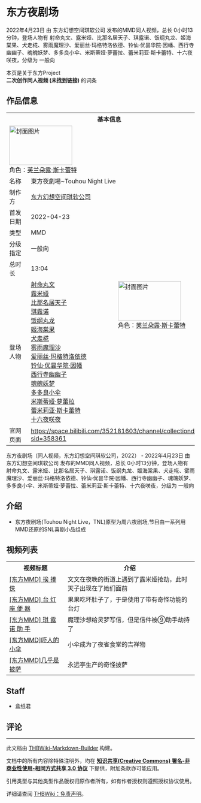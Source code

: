 # 东方夜剧场

<!-- source html: G:\repos\THBWiki-Markdown-Builder\THBWikiMarkdown\Temp\main\c\c8\ns0%3A%E4%B8%9C%E6%96%B9%E5%A4%9C%E5%89%A7%E5%9C%BA.html -->

2022年4月23日 由 东方幻想空间琪软公司  发布的MMD同人视频，总长 0小时13分钟，登场人物有 射命丸文、露米娅、比那名居天子、琪露诺、饭纲丸龙、姬海棠果、犬走椛、雾雨魔理沙、爱丽丝·玛格特洛依德、铃仙·优昙华院·因幡、西行寺幽幽子、魂魄妖梦、多多良小伞、米斯蒂娅·萝蕾拉、蕾米莉亚·斯卡蕾特、十六夜咲夜，分级为 一般向

本页是关于东方Project  
 **二次创作同人视频 (未找到链接)** 的词条
## 作品信息

<table><tbody><tr><th colspan="3">基本信息</th></tr><tr><td class="cover-artwork-mobile" colspan="2"><a href="./文件-东方夜剧场封面.jpg.md" class="image" title="封面图片"><img alt="封面图片" src="https://upload.thwiki.cc/thumb/1/1a/%E4%B8%9C%E6%96%B9%E5%A4%9C%E5%89%A7%E5%9C%BA%E5%B0%81%E9%9D%A2.jpg/168px-%E4%B8%9C%E6%96%B9%E5%A4%9C%E5%89%A7%E5%9C%BA%E5%B0%81%E9%9D%A2.jpg" decoding="async" loading="lazy" width="168" height="105" srcset="https://upload.thwiki.cc/thumb/1/1a/%E4%B8%9C%E6%96%B9%E5%A4%9C%E5%89%A7%E5%9C%BA%E5%B0%81%E9%9D%A2.jpg/252px-%E4%B8%9C%E6%96%B9%E5%A4%9C%E5%89%A7%E5%9C%BA%E5%B0%81%E9%9D%A2.jpg 1.5x, https://upload.thwiki.cc/thumb/1/1a/%E4%B8%9C%E6%96%B9%E5%A4%9C%E5%89%A7%E5%9C%BA%E5%B0%81%E9%9D%A2.jpg/336px-%E4%B8%9C%E6%96%B9%E5%A4%9C%E5%89%A7%E5%9C%BA%E5%B0%81%E9%9D%A2.jpg 2x" data-file-width="2401" data-file-height="1500"></a><div class="cover-char">角色：<a href="./芙兰朵露·斯卡蕾特.md" title="芙兰朵露·斯卡蕾特">芙兰朵露·斯卡蕾特</a></div></td>
</tr><tr><td class="label">名称</td><td colspan="2"> 東方夜劇場~Touhou Night Live </td></tr><tr><td class="label">制作方</td><td><a href="./东方幻想空间琪软公司.md" title="东方幻想空间琪软公司">东方幻想空间琪软公司</a></td><td class="cover-artwork" rowspan="6" style="min-width:168px;"><a href="./文件-东方夜剧场封面.jpg.md" class="image" title="封面图片"><img alt="封面图片" src="https://upload.thwiki.cc/thumb/1/1a/%E4%B8%9C%E6%96%B9%E5%A4%9C%E5%89%A7%E5%9C%BA%E5%B0%81%E9%9D%A2.jpg/168px-%E4%B8%9C%E6%96%B9%E5%A4%9C%E5%89%A7%E5%9C%BA%E5%B0%81%E9%9D%A2.jpg" decoding="async" loading="lazy" width="168" height="105" srcset="https://upload.thwiki.cc/thumb/1/1a/%E4%B8%9C%E6%96%B9%E5%A4%9C%E5%89%A7%E5%9C%BA%E5%B0%81%E9%9D%A2.jpg/252px-%E4%B8%9C%E6%96%B9%E5%A4%9C%E5%89%A7%E5%9C%BA%E5%B0%81%E9%9D%A2.jpg 1.5x, https://upload.thwiki.cc/thumb/1/1a/%E4%B8%9C%E6%96%B9%E5%A4%9C%E5%89%A7%E5%9C%BA%E5%B0%81%E9%9D%A2.jpg/336px-%E4%B8%9C%E6%96%B9%E5%A4%9C%E5%89%A7%E5%9C%BA%E5%B0%81%E9%9D%A2.jpg 2x" data-file-width="2401" data-file-height="1500"></a><div class="cover-char">角色：<a href="./芙兰朵露·斯卡蕾特.md" title="芙兰朵露·斯卡蕾特">芙兰朵露·斯卡蕾特</a></div></td>
</tr><tr><td class="label">首发日期</td><td>2022-04-23</td></tr><tr><td class="label">类型</td><td>MMD</td></tr><tr><td class="label">分级指定</td><td>一般向</td></tr><tr><td class="label">总时长</td><td>13:04</td></tr><tr><td class="label">登场人物</td><td><a href="./射命丸文.md" title="射命丸文">射命丸文</a><br><a href="./露米娅.md" title="露米娅">露米娅</a><br><a href="./比那名居天子.md" title="比那名居天子">比那名居天子</a><br><a href="./琪露诺.md" title="琪露诺">琪露诺</a><br><a href="./饭纲丸龙.md" title="饭纲丸龙">饭纲丸龙</a><br><a href="./姬海棠果.md" title="姬海棠果">姬海棠果</a><br><a href="./犬走椛.md" title="犬走椛">犬走椛</a><br><a href="./雾雨魔理沙.md" title="雾雨魔理沙">雾雨魔理沙</a><br><a href="./爱丽丝·玛格特洛依德.md" title="爱丽丝·玛格特洛依德">爱丽丝·玛格特洛依德</a><br><a href="./铃仙·优昙华院·因幡.md" title="铃仙·优昙华院·因幡">铃仙·优昙华院·因幡</a><br><a href="./西行寺幽幽子.md" title="西行寺幽幽子">西行寺幽幽子</a><br><a href="./魂魄妖梦.md" title="魂魄妖梦">魂魄妖梦</a><br><a href="./多多良小伞.md" title="多多良小伞">多多良小伞</a><br><a href="./米斯蒂娅·萝蕾拉.md" title="米斯蒂娅·萝蕾拉">米斯蒂娅·萝蕾拉</a><br><a href="./蕾米莉亚·斯卡蕾特.md" title="蕾米莉亚·斯卡蕾特">蕾米莉亚·斯卡蕾特</a><br><a href="/%E5%8D%81%E5%85%AD%E5%A4%9C%E5%92%B2%E5%A4%9C" title="十六夜咲夜">十六夜咲夜</a></td></tr>
<tr><td class="label">官网页面</td><td colspan="2"><a rel="nofollow" class="external free" href="https://space.bilibili.com/352181603/channel/collectiondetail?sid=358361">https://space.bilibili.com/352181603/channel/collectiondetail?sid=358361</a></td></tr></tbody></table>

东方夜剧场（同人视频，东方幻想空间琪软公司，2022） - 2022年4月23日 由 东方幻想空间琪软公司  发布的MMD同人视频，总长 0小时13分钟，登场人物有 射命丸文、露米娅、比那名居天子、琪露诺、饭纲丸龙、姬海棠果、犬走椛、雾雨魔理沙、爱丽丝·玛格特洛依德、铃仙·优昙华院·因幡、西行寺幽幽子、魂魄妖梦、多多良小伞、米斯蒂娅·萝蕾拉、蕾米莉亚·斯卡蕾特、十六夜咲夜，分级为 一般向
## 介绍
- 东方夜剧场(Touhou Night Live，TNL)原型为周六夜剧场,节目由一系列用MMD还原的SNL喜剧小品组成

## 视频列表

<table>
<tbody><tr>
<th>视频标题</th>
<th>介绍
</th></tr>
<tr>
<td><a href="https://www.bilibili.com/video/BV1144y1G7fq" class="extiw" title="b:BV1144y1G7fq">[东方MMD] 挨 揍 侠</a></td>
<td>文文在夜晚的街道上遇到了露米娅抢劫，此时天子出现在了她们面前
</td></tr>
<tr>
<td><a href="https://www.bilibili.com/video/BV1Pu411i7eG" class="extiw" title="b:BV1Pu411i7eG">[东方MMD] 台 灯 座 便 器</a></td>
<td>果果吃坏肚子了，于是使用了带有奇怪功能的台灯
</td></tr>
<tr>
<td><a href="https://www.bilibili.com/video/BV18S4y1w7ru" class="extiw" title="b:BV18S4y1w7ru">[东方MMD] 琪 露 诺 助 手</a></td>
<td>魔理沙想给灵梦写信，但是信件被⑨助手劫持了
</td></tr>
<tr>
<td><a href="https://www.bilibili.com/video/BV1zZ4y1a7cs" class="extiw" title="b:BV1zZ4y1a7cs">[东方MMD]吓人的小伞</a></td>
<td>小伞成为了夜雀食堂的吉祥物
</td></tr>
<tr>
<td><a href="https://www.bilibili.com/video/BV1gr4y1g7AG" class="extiw" title="b:BV1gr4y1g7AG">[东方MMD]几乎是披萨</a></td>
<td>永远亭生产的奇怪披萨
</td></tr></tbody></table>


## Staff
- 盒纸君

## 评论




---

此文档由 [THBWiki-Markdown-Builder](https://github.com/Delsin-Yu/THBWiki-Markdown-Builder) 构建。

文档中的所有内容除特殊注明外，均在 [**知识共享(Creative Commons) 署名-非商业性使用-相同方式共享 3.0 协议**](https://creativecommons.org/licenses/by-sa/3.0/deed.zh-hans) 下提供，附加条款亦可能应用。

引用类型与其他类型作品版权归原作者所有，如有作者授权则遵照授权协议使用。

详细请查阅 [THBWiki：免责声明](https://thbwiki.cc/THBWiki:%E5%85%8D%E8%B4%A3%E5%A3%B0%E6%98%8E)。

